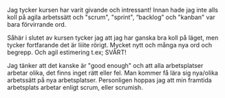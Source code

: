 Jag tycker kursen har varit givande och intressant! Innan hade jag inte alls koll på agila arbetssätt och "scrum", "sprint", “backlog” och "kanban" var bara förvirrande ord. 

Såhär i slutet av kursen tycker jag att jag har ganska bra koll på läget, men tycker fortfarande det är liiite rörigt. Mycket nytt och många nya ord och begrepp. Och agil estimering t.ex; SVÅRT! 

Jag tänker att det kanske är "good enough" och att alla arbetsplatser arbetar olika, det finns inget rätt eller fel. Man kommer få lära sig nya/olika arbetssätt på nya arbetsplatser. 
Personligen hoppas jag att min framtida arbetsplats arbetar enligt scrum, eller scrumish.
